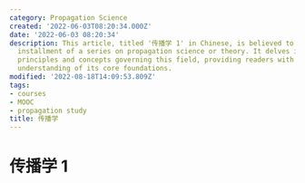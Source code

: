 ```yaml
---
category: Propagation Science
created: '2022-06-03T08:20:34.000Z'
date: '2022-06-03 08:20:34'
description: This article, titled '传播学 1' in Chinese, is believed to be the first
  installment of a series on propagation science or theory. It delves into the fundamental
  principles and concepts governing this field, providing readers with an in-depth
  understanding of its core foundations.
modified: '2022-08-18T14:09:53.809Z'
tags:
- courses
- MOOC
- propagation study
title: 传播学
---
```


# 传播学 1

